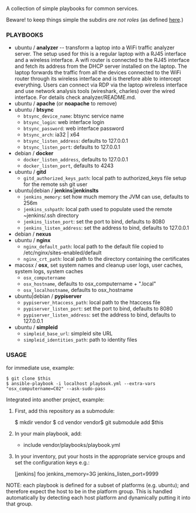 A collection of simple playbooks for common services.

Beware! to keep things simple the subdirs *are not roles*
(as defined [here](http://docs.ansible.com/playbooks_roles.html#roles).)

### PLAYBOOKS ###

  * ubuntu / __analyzer__ -- transform a laptop into a WiFi traffic analyzer server.
    The setup used for this is a regular laptop with a RJ45 interface and a wireless interface.
    A wifi router is connected to the RJ45 interface and fetch its address from the DHCP server
    installed on the laptop. The laptop forwards the traffic from all the devices connected to
    the WiFi router through its wireless interface and is therefore able to intercept everything.
    Users can connect via RDP via the laptop wireless interface and use network analysis tools
    (wireshark, charles) over the wired interface. For details check analyzer/README.md.
  * ubuntu / __apache__ (or __noapache__ to remove)
  * ubuntu / __btsync__
    * `btsync_device_name`: btsync service name
    * `btsync_login`: web interface login
    * `btsync_password`: web interface password
    * `btsync_arch`: ia32 | x64
    * `btsync_listen_address`: defaults to 127.0.0.1
    * `btsync_listen_port`: defaults to 127.0.0.1
  * debian / __docker__
    * `docker_listen_address`, defaults to 127.0.0.1
    * `docker_listen_port`, defaults to 4243
  * ubuntu / __gitd__
    * `gitd_authorized_keys_path`: local path to authorized_keys file setup for the remote ssh git user
  * ubuntu|debian / __jenkins__|__jenkinslts__
    * `jenkins_memory`: set how much memory the JVM can use, defaults to 256m
    * `jenkins_sshpath`: local path used to populate used the remote ~jenkins/.ssh directory
    * `jenkins_listen_port`: set the port to bind, defaults to 8080
    * `jenkins_listen_address`: set the address to bind, defaults to 127.0.0.1
  * debian / __nexus__
  * ubuntu / __nginx__
    * `nginx_default_path`: local path to the default file copied to /etc/nginx/sites-enabled/default
    * `nginx_crt_path`: local path to the directory containing the certificates
  * macosx / __osx__, set system names and cleanup user logs, user caches, system logs, system caches
    * `osx_computername`
    * `osx_hostname`, defaults to osx_computername + ".local"
    * `osx_localhostname`, defaults to osx_hostname
  * ubuntu|debian / __pypiserver__
    * `pypiserver_htaccess_path`: local path to the htaccess file
    * `pypiserver_listen_port`: set the port to bind, defaults to 8080
    * `pypiserver_listen_address`: set the address to bind, defaults to 127.0.0.1
  * ubuntu / __simpleid__
    * `simpleid_base_url`: simpleid site URL
    * `simpleid_identities_path`: path to identity files

### USAGE ###

for immediate use, example:

	$ git clone $this
	$ ansible-playbook -i localhost playbook.yml --extra-vars "osx_computername=C02" --ask-sudo-pass

Integrated into another project, example:

  1. First, add this repository as a submodule:

		$ mkdir vendor
		$ cd vendor
		vendor$ git submodule add $this

  2. In your main playbook, add:

		- include vendor/playbooks/playbook.yml

  3. In your inventory, put your hosts in the appropriate service groups and set the configuration keys e.g.:

		[jenkins]
		foo jenkins_memory=3G jenkins_listen_port=9999

NOTE: each playbook is defined for a subset of platforms (e.g. ubuntu);
and therefore expect the host to be in the platform group.
This is handled automatically by detecting each host platform and dynamically putting it into that group.
